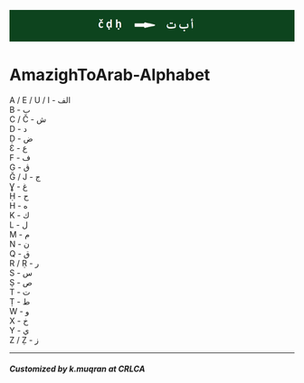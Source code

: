 ![](/_e.png " AmazighToArab ")

# AmazighToArab-Alphabet



A / E / U / I - الف \
B - ب \
C / Č - ش \
D - د \
Ḍ - ض \
Ɛ - ع \
F - ف \
G - ڨ \
Ğ / J - ج \
Ɣ - غ \
Ḥ - ح \
H - ه \
K - ك \
L - ل \
M - م \
N - ن \
Q - ق \
R / Ṛ - ر \
S - س \
Ṣ - ص \
T - ت \
Ṭ - ط \
W - و \
X - خ \
Y - ي \
Z / Ẓ - ز 





--------------------------------------------------------------
##### Customized by k.muqran at CRLCA
